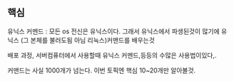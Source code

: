 ## 핵심
유닉스 커멘드 : 모든 os 전신은 유닉스이다. 그래서 유닉스에서 파생된것이 많기에 유닉스 (그 본체를 불러도됨 아님 리눅스)커맨드를 배우는것

배포 과정, 서버컴퓨터에서 사용할때 유닉스 커멘드,등등의 수많은 사용법이있다,.

커맨드는 사실 1000개가 넘는다. 이번 토픽엔 핵심 10~20개만 알아볼것.